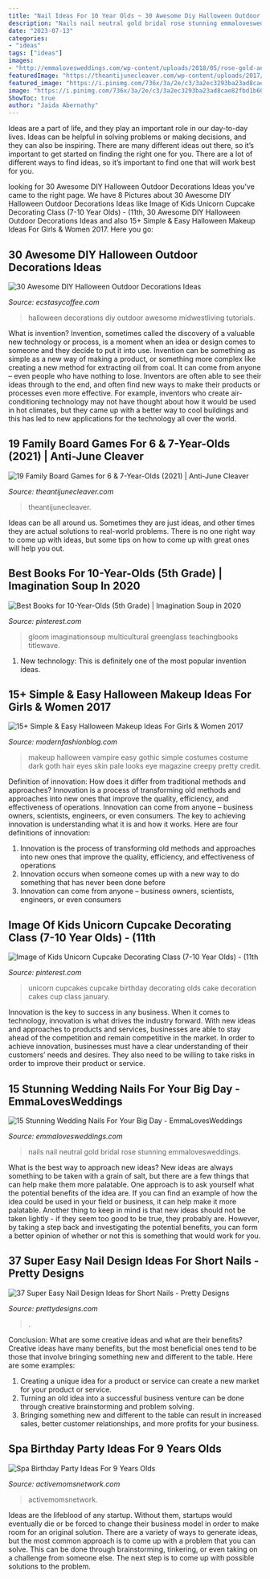 ```yaml
---
title: "Nail Ideas For 10 Year Olds ~ 30 Awesome Diy Halloween Outdoor Decorations Ideas"
description: "Nails nail neutral gold bridal rose stunning emmalovesweddings"
date: "2023-07-13"
categories:
- "ideas"
tags: ["ideas"]
images:
- "http://emmalovesweddings.com/wp-content/uploads/2018/05/rose-gold-and-neutral-wedding-nail-ideas.jpg"
featuredImage: "https://theantijunecleaver.com/wp-content/uploads/2017/11/board-games-for-7-year-olds.png"
featured_image: "https://i.pinimg.com/736x/3a/2e/c3/3a2ec3293ba23ad8cae82fbd1b60097d.jpg"
image: "https://i.pinimg.com/736x/3a/2e/c3/3a2ec3293ba23ad8cae82fbd1b60097d.jpg"
ShowToc: true
author: "Jaida Abernathy"
---
```



Ideas are a part of life, and they play an important role in our day-to-day lives. Ideas can be helpful in solving problems or making decisions, and they can also be inspiring. There are many different ideas out there, so it’s important to get started on finding the right one for you. There are a lot of different ways to find ideas, so it’s important to find one that will work best for you.

	

		
looking for 30 Awesome DIY Halloween Outdoor Decorations Ideas you've came to the right page. We have 8 Pictures about 30 Awesome DIY Halloween Outdoor Decorations Ideas like Image of Kids Unicorn Cupcake Decorating Class (7-10 Year Olds) - (11th, 30 Awesome DIY Halloween Outdoor Decorations Ideas and also 15+ Simple &amp; Easy Halloween Makeup Ideas For Girls &amp; Women 2017. Here you go:
		
    
## 30 Awesome DIY Halloween Outdoor Decorations Ideas

<img loading=lazy src="https://i0.wp.com/www.ecstasycoffee.com/wp-content/uploads/2016/10/Grim-Hollow-Haunt-1.jpg?resize=564%2C845&amp;ssl=1" onerror="this.onerror=null;this.src='https://tse3.mm.bing.net/th?id=OIP.v2uqUh70w-3_2T5X40pOHAHaLG&amp;pid=15.1';" alt="30 Awesome DIY Halloween Outdoor Decorations Ideas">

_Source: ecstasycoffee.com_

>halloween decorations diy outdoor awesome midwestliving tutorials. 

	

What is invention?
Invention, sometimes called the discovery of a valuable new technology or process, is a moment when an idea or design comes to someone and they decide to put it into use. Invention can be something as simple as a new way of making a product, or something more complex like creating a new method for extracting oil from coal. It can come from anyone – even people who have nothing to lose. Inventors are often able to see their ideas through to the end, and often find new ways to make their products or processes even more effective. For example, inventors who create air-conditioning technology may not have thought about how it would be used in hot climates, but they came up with a better way to cool buildings and this has led to new applications for the technology all over the world.

    
## 19 Family Board Games For 6 &amp; 7-Year-Olds (2021) | Anti-June Cleaver

<img loading=lazy src="https://theantijunecleaver.com/wp-content/uploads/2017/11/board-games-for-7-year-olds.png" onerror="this.onerror=null;this.src='https://tse4.mm.bing.net/th?id=OIP.HcbUP-C6x0T6bBDN9yci7wHaLG&amp;pid=15.1';" alt="19 Family Board Games for 6 &amp; 7-Year-Olds (2021) | Anti-June Cleaver">

_Source: theantijunecleaver.com_

>theantijunecleaver. 

	

Ideas can be all around us. Sometimes they are just ideas, and other times they are actual solutions to real-world problems. There is no one right way to come up with ideas, but some tips on how to come up with great ones will help you out.

    
## Best Books For 10-Year-Olds (5th Grade) | Imagination Soup In 2020

<img loading=lazy src="https://i.pinimg.com/736x/3a/2e/c3/3a2ec3293ba23ad8cae82fbd1b60097d.jpg" onerror="this.onerror=null;this.src='https://tse3.mm.bing.net/th?id=OIP.ecmMXiaPucOORYDHdPwFmQHaLZ&amp;pid=15.1';" alt="Best Books for 10-Year-Olds (5th Grade) | Imagination Soup in 2020">

_Source: pinterest.com_

>gloom imaginationsoup multicultural greenglass teachingbooks titlewave. 

	

1) New technology: This is definitely one of the most popular invention ideas.

    
## 15+ Simple &amp; Easy Halloween Makeup Ideas For Girls &amp; Women 2017

<img loading=lazy src="https://modernfashionblog.com/wp-content/uploads/2017/08/15-Simple-Easy-Halloween-Makeup-Ideas-For-Girls-Women-2017-15.jpg" onerror="this.onerror=null;this.src='https://tse3.mm.bing.net/th?id=OIP.dx026AkDPLhlLbsnwfkvtAAAAA&amp;pid=15.1';" alt="15+ Simple &amp; Easy Halloween Makeup Ideas For Girls &amp; Women 2017">

_Source: modernfashionblog.com_

>makeup halloween vampire easy gothic simple costumes costume dark goth hair eyes skin pale looks eye magazine creepy pretty credit. 

	

Definition of innovation: How does it differ from traditional methods and approaches?
Innovation is a process of transforming old methods and approaches into new ones that improve the quality, efficiency, and effectiveness of operations. Innovation can come from anyone – business owners, scientists, engineers, or even consumers. The key to achieving innovation is understanding what it is and how it works. Here are four definitions of innovation: 
1. Innovation is the process of transforming old methods and approaches into new ones that improve the quality, efficiency, and effectiveness of operations 
2. Innovation occurs when someone comes up with a new way to do something that has never been done before 
3. Innovation can come from anyone – business owners, scientists, engineers, or even consumers 

    
## Image Of Kids Unicorn Cupcake Decorating Class (7-10 Year Olds) - (11th

<img loading=lazy src="https://i.pinimg.com/736x/93/22/35/93223579fb77f9c6ebc1ed816a67560a.jpg" onerror="this.onerror=null;this.src='https://tse2.mm.bing.net/th?id=OIP.acPvUtXwEF9L-9rnNr6ItgHaJ3&amp;pid=15.1';" alt="Image of Kids Unicorn Cupcake Decorating Class (7-10 Year Olds) - (11th">

_Source: pinterest.com_

>unicorn cupcakes cupcake birthday decorating olds cake decoration cakes cup class january. 

	

Innovation is the key to success in any business. When it comes to technology, innovation is what drives the industry forward. With new ideas and approaches to products and services, businesses are able to stay ahead of the competition and remain competitive in the market. In order to achieve innovation, businesses must have a clear understanding of their customers’ needs and desires. They also need to be willing to take risks in order to improve their product or service.

    
## 15 Stunning Wedding Nails For Your Big Day - EmmaLovesWeddings

<img loading=lazy src="http://emmalovesweddings.com/wp-content/uploads/2018/05/rose-gold-and-neutral-wedding-nail-ideas.jpg" onerror="this.onerror=null;this.src='https://tse4.mm.bing.net/th?id=OIP.1qQBu1kXs7pa6x8lnBvbZwHaKx&amp;pid=15.1';" alt="15 Stunning Wedding Nails For Your Big Day - EmmaLovesWeddings">

_Source: emmalovesweddings.com_

>nails nail neutral gold bridal rose stunning emmalovesweddings. 

	

What is the best way to approach new ideas?
New ideas are always something to be taken with a grain of salt, but there are a few things that can help make them more palatable. One approach is to ask yourself what the potential benefits of the idea are. If you can find an example of how the idea could be used in your field or business, it can help make it more palatable. Another thing to keep in mind is that new ideas should not be taken lightly - if they seem too good to be true, they probably are. However, by taking a step back and investigating the potential benefits, you can form a better opinion of whether or not this is something that would work for you.

    
## 37 Super Easy Nail Design Ideas For Short Nails - Pretty Designs

<img loading=lazy src="http://www.prettydesigns.com/wp-content/uploads/2017/12/37-super-easy-nail-design-ideas-for-short-nails-7.jpg" onerror="this.onerror=null;this.src='https://tse4.mm.bing.net/th?id=OIP.4IKY06Qn5tnaGAg4DkxQTQHaHa&amp;pid=15.1';" alt="37 Super Easy Nail Design Ideas for Short Nails - Pretty Designs">

_Source: prettydesigns.com_

>. 

	

Conclusion: What are some creative ideas and what are their benefits?
Creative ideas have many benefits, but the most beneficial ones tend to be those that involve bringing something new and different to the table. Here are some examples:
1. Creating a unique idea for a product or service can create a new market for your product or service.
2. Turning an old idea into a successful business venture can be done through creative brainstorming and problem solving.
3. Bringing something new and different to the table can result in increased sales, better customer relationships, and more profits for your business.

    
## Spa Birthday Party Ideas For 9 Years Olds

<img loading=lazy src="https://www.activemomsnetwork.com/wp-content/uploads/2020/08/Spa-birthday-party-696x464.jpg" onerror="this.onerror=null;this.src='https://tse2.mm.bing.net/th?id=OIP.-zbw2PMjjJcrHdLDNF3JWgHaE8&amp;pid=15.1';" alt="Spa Birthday Party Ideas For 9 Years Olds">

_Source: activemomsnetwork.com_

>activemomsnetwork. 

	

Ideas are the lifeblood of any startup. Without them, startups would eventually die or be forced to change their business model in order to make room for an original solution. There are a variety of ways to generate ideas, but the most common approach is to come up with a problem that you can solve. This can be done through brainstorming, tinkering, or even taking on a challenge from someone else. The next step is to come up with possible solutions to the problem.

